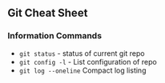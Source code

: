 ## Git Cheat Sheet
### Information Commands
* `git status` - status of current git repo
* `git config -l` - List configuration of repo
* `git log --oneline` Compact log listing
